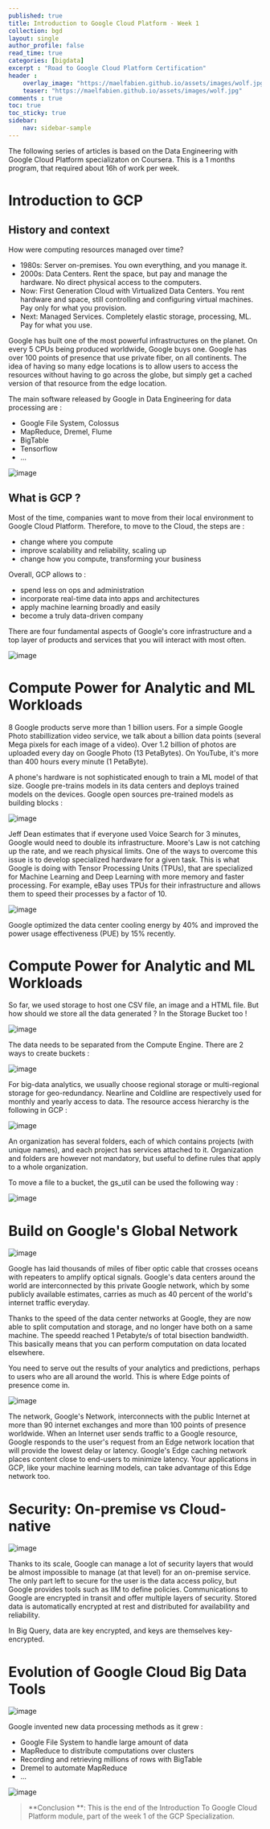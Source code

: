 ```yaml
---
published: true
title: Introduction to Google Cloud Platform - Week 1 
collection: bgd
layout: single
author_profile: false
read_time: true
categories: [bigdata]
excerpt : "Road to Google Cloud Platform Certification"
header :
    overlay_image: "https://maelfabien.github.io/assets/images/wolf.jpg"
    teaser: "https://maelfabien.github.io/assets/images/wolf.jpg"
comments : true
toc: true
toc_sticky: true
sidebar:
    nav: sidebar-sample
---
```


The following series of articles is based on the Data Engineering with Google Cloud Platform specializaton on Coursera. This is a 1 months program, that required about 16h of work per week.

# Introduction to GCP

## History and context

How were computing resources managed over time?
- 1980s: Server on-premises. You own everything, and you manage it.
- 2000s: Data Centers. Rent the space, but pay and manage the hardware. No direct physical access to the computers.
- Now: First Generation Cloud with Virtualized Data Centers. You rent hardware and space, still controlling and configuring virtual machines. Pay only for what you provision.
- Next: Managed Services. Completely elastic storage, processing, ML. Pay for what you use.

Google has built one of the most powerful infrastructures on the planet. On every 5 CPUs being produced worldwide, Google buys one. Google has over 100 points of presence that use private fiber, on all continents. The idea of having so many edge locations is to allow users to access the resources without having to go across the globe, but simply get a cached version of that resource from the edge location. 

The main software released by Google in Data Engineering for data processing are :
- Google File System, Colossus
- MapReduce, Dremel, Flume
- BigTable
- Tensorflow
- ...

![image](https://maelfabien.github.io/assets/images/gcp_1.jpg)

## What is GCP ?

Most of the time, companies want to move from their local environment to Google Cloud Platform. Therefore, to move to the Cloud, the steps are :
- change where you compute
- improve scalability and reliability, scaling up
- change how you compute, transforming your business

Overall, GCP allows to :
- spend less on ops and administration
- incorporate real-time data into apps and architectures
- apply machine learning broadly and easily 
- become a truly data-driven company

There are four fundamental aspects of Google's core infrastructure and a top layer of products and services that you will interact with most often. 

![image](https://maelfabien.github.io/assets/images/gcp_3.png)

# Compute Power for Analytic and ML Workloads

8 Google products serve more than 1 billion users. For a simple Google Photo stabillization video service, we talk about a billion data points (several Mega pixels for each image of a video). Over 1.2 billion of photos are uploaded every day on Google Photo (13 PetaBytes). On YouTube, it's more than 400 hours every minute (1 PetaByte).

A phone's hardware is not sophisticated enough to train a ML model of that size. Google pre-trains models in its data centers and deploys trained models on the devices. Google open sources pre-trained models as building blocks :

![image](https://maelfabien.github.io/assets/images/gcp_4.png)

Jeff Dean estimates that if everyone used Voice Search for 3 minutes, Google would need to double its infrastructure. Moore's Law is not catching up the rate, and we reach physical limits. One of the ways to overcome this issue is to develop specialized hardware for a given task. This is what Google is doing with Tensor Processing Units (TPUs), that are specialized for Machine Learning and Deep Learning with more memory and faster processing. For example, eBay uses TPUs for their infrastructure and allows them to speed their processes by a factor of 10.

![image](https://maelfabien.github.io/assets/images/gcp_5.png)

Google optimized the data center cooling energy by 40% and improved the power usage effectiveness (PUE) by 15% recently.

# Compute Power for Analytic and ML Workloads

So far, we used storage to host one CSV file, an image and a HTML file. But how should we store all the data generated ? In the Storage Bucket too !

![image](https://maelfabien.github.io/assets/images/gcp_22.png)

The data needs to be separated from the Compute Engine. There are 2 ways to create buckets :

![image](https://maelfabien.github.io/assets/images/gcp_23.png)

For big-data analytics, we usually choose regional storage or multi-regional storage for geo-redundancy. Nearline and Coldline are respectively used for monthly and yearly access to data. The resource access hierarchy is the following in GCP :

![image](https://maelfabien.github.io/assets/images/gcp_24.png)

An organization has several folders, each of which contains projects (with unique names), and each project has services attached to it. Organization and folders are however not mandatory, but useful to define rules that apply to a whole organization. 

To move a file to a bucket, the gs_util can be used the following way :

![image](https://maelfabien.github.io/assets/images/gcp_25.png)

# Build on Google's Global Network

![image](https://maelfabien.github.io/assets/images/gcp_26.png)

Google has laid thousands of miles of fiber optic cable that crosses oceans with repeaters to amplify optical signals. Google's data centers around the world are interconnected by this private Google network, which by some publicly available estimates, carries as much as 40 percent of the world's internet traffic everyday. 

Thanks to the speed of the data center networks at Google, they are now able to split computation and storage, and no longer have both on a same machine. The speedd reached 1 Petabyte/s of total bisection bandwidth. This basically means that you can perform computation on data located elsewhere.

You need to serve out the results of your analytics and predictions, perhaps to users who are all around the world. This is where Edge points of presence come in. 

![image](https://maelfabien.github.io/assets/images/gcp_27.png)

The network, Google's Network, interconnects with the public Internet at more than 90 internet exchanges and more than 100 points of presence worldwide. When an Internet user sends traffic to a Google resource, Google responds to the user's request from an Edge network location that will provide the lowest delay or latency. Google's Edge caching network places content close to end-users to minimize latency. Your applications in GCP, like your machine learning models, can take advantage of this Edge network too.

# Security: On-premise vs Cloud-native

![image](https://maelfabien.github.io/assets/images/gcp_28.png)

Thanks to its scale, Google can manage a lot of security layers that would be almost impossible to manage (at that level) for an on-premise service. The only part left to secure for the user is the data access policy, but Google provides tools such as IIM to define policies. Communications to Google are encrypted in transit and offer multiple layers of security. Stored data is automatically encrypted at rest and distributed for availability and reliability.

In Big Query, data are key encrypted, and keys are themselves key-encrypted.

# Evolution of Google Cloud Big Data Tools

![image](https://maelfabien.github.io/assets/images/gcp_3.png)

Google invented new data processing methods as it grew :
- Google File System to handle large amount of data
- MapReduce to distribute computations over clusters
- Recording and retrieving millions of rows with BigTable
- Dremel to automate MapReduce
- ...

![image](https://maelfabien.github.io/assets/images/gcp_30.png)


> **Conclusion **: This is the end of the Introduction To Google Cloud Platform module, part of the week 1 of the GCP Specialization.
